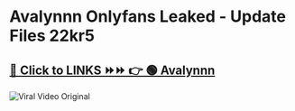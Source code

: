 
 # Avalynnn Onlyfans Leaked - Update Files 22kr5

## <h2><a href="https://clipsfans.com/Avalynnn&ref=git">🔗 Click to LINKS ⏩⏩ 👉 🟢 Avalynnn </a></h2>

<a href="https://clipsfans.com/Avalynnn&ref=git" rel="nofollow" data-target="animated-image.originalLink"><img src="https://i.ibb.co.com/xMMVF88/686577567.gif" alt="Viral Video Original" style="max-width: 100%; display: inline-block;" data-target="animated-image.originalImage"></a>

